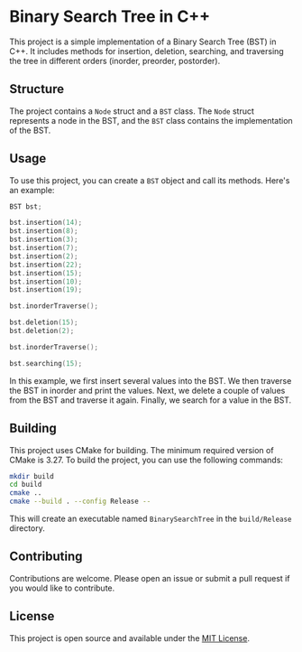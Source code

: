 # Binary Search Tree in C++

This project is a simple implementation of a Binary Search Tree (BST) in C++. It includes methods for insertion, deletion, searching, and traversing the tree in different orders (inorder, preorder, postorder).

## Structure

The project contains a `Node` struct and a `BST` class. The `Node` struct represents a node in the BST, and the `BST` class contains the implementation of the BST.

## Usage

To use this project, you can create a `BST` object and call its methods. Here's an example:

```cpp
BST bst;

bst.insertion(14);
bst.insertion(8);
bst.insertion(3);
bst.insertion(7);
bst.insertion(2);
bst.insertion(22);
bst.insertion(15);
bst.insertion(10);
bst.insertion(19);

bst.inorderTraverse();

bst.deletion(15);
bst.deletion(2);

bst.inorderTraverse();

bst.searching(15);
```

In this example, we first insert several values into the BST. We then traverse the BST in inorder and print the values. Next, we delete a couple of values from the BST and traverse it again. Finally, we search for a value in the BST.

## Building

This project uses CMake for building. The minimum required version of CMake is 3.27. To build the project, you can use the following commands:

```sh
mkdir build
cd build
cmake ..
cmake --build . --config Release --
```

This will create an executable named `BinarySearchTree` in the `build/Release` directory.

## Contributing

Contributions are welcome. Please open an issue or submit a pull request if you would like to contribute.

## License

This project is open source and available under the [MIT License](LICENSE).
